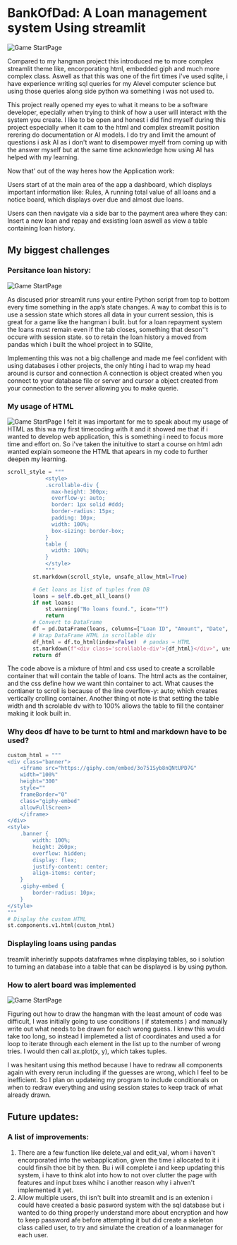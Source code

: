 # BankOfDad: A Loan management system Using streamlit

![Game StartPage](https://raw.githubusercontent.com/Omi-Sachi/Hangman-w-Streamlit/main/images/StartGame.png)

Compared to my hangman project this introduced me to more complex streamlit theme like, encorporating html, embedded giph and much more complex class.
Aswell as that this was one of the firt times i've used sqlite, i have experience writing sql queries for my Alevel computer science but using those queries along side python 
wa something i was not used to.

This project really opened my eyes to what it means to be a software developer, epecially when trying to think of how a user will interact with the system you create.
I like to be open and honest i did find myself during this project especially when it cam to the html and complex streamlit position rerering do documentation or AI models.
I do try and limit the amount of questions i ask AI as i don't want to disempower myelf from coming up with the answer myself but at the same time acknowledge how using AI 
has helped with my learning.

Now that' out of the way heres how the Application work:

Users start of at the main area of the app a dashboard, which displays important information like:
Rules, A running total value of all loans and a notice board, which displays over due and almost due loans.

Users can then navigate via a side bar to the payment area where they can:
Insert a new loan and repay and exsisting loan aswell as view a table containing loan history.


## My biggest challenges

### Persitance loan history:
![Game StartPage](https://raw.githubusercontent.com/Omi-Sachi/Hangman-w-Streamlit/main/images/inputbox.png)

As discused prior streamlit runs your entire Python script from top to bottom every time something in the app’s state changes. A way to combat this is to use a session state which
stores all data in your current session, this is great for a game like the hangman i bulit. but for a loan repayment system the loans must remain even if the tab closes,
something that deson''t occure with session state. so to retain the loan history a moved from pandas which i built the whoel project in to SQlite,

Implementing this was not a big challenge and made me feel confident with using databases i other projects, the only hting i had to wrap my head around is cursor and connection
A connection is  object created when you connect to your database file or server and cursor a object created from your connection to the server allowing you to make querie.


### My usage of HTML

![Game StartPage](https://raw.githubusercontent.com/Omi-Sachi/Hangman-w-Streamlit/main/images/Restartgame.png)
I felt it was important for me to speak about my usage of HTML as this wa my first timecoding with it and it showed me that if i wanted to develop web application, 
this is something i need to focus more time and effort on.
So i've taken the inituitive to start a course on html adn wanted explain someone the HTML that apears in my code to further deepen my learning.

```python
scroll_style = """
            <style>
            .scrollable-div {
              max-height: 300px;      
              overflow-y: auto;        
              border: 1px solid #ddd; 
              border-radius: 15px;
              padding: 10px;
              width: 100%;           
              box-sizing: border-box;  
            }
            table {
              width: 100%;             
            }
            </style>
            """
        st.markdown(scroll_style, unsafe_allow_html=True)

        # Get loans as list of tuples from DB
        loans = self.db.get_all_loans()
        if not loans:
            st.warning("No loans found.", icon="⁉️")
            return
        # Convert to DataFrame
        df = pd.DataFrame(loans, columns=["Loan ID", "Amount", "Date", "Repay Date", "Loan Reason"])
        # Wrap DataFrame HTML in scrollable div
        df_html = df.to_html(index=False)  # pandas → HTML
        st.markdown(f"<div class='scrollable-div'>{df_html}</div>", unsafe_allow_html=True)
        return df


```
The code above is a mixture of html and css used to create a scrollable container that will contain the table of loans.
The html acts as the container, and the css define how we want thin container to act. What causes the contianer to scroll is because of the line overflow-y: auto; 
which creates vertically crolling container. Another thing ot note is that setting the table width and th scrolable dv with to 100% allows the table to fill the container
making it look built in.

### Why deos df have to be turnt to html and markdown have to be used?

```python
custom_html = """
<div class="banner">
    <iframe src="https://giphy.com/embed/3o751Syb8nQNtUPD7G" 
    width="100%" 
    height="300" 
    style="" 
    frameBorder="0" 
    class="giphy-embed" 
    allowFullScreen>
    </iframe>
</div>
<style>
    .banner {
        width: 100%;
        height: 260px;
        overflow: hidden;
        display: flex;
        justify-content: center;
        align-items: center;
    }
    .giphy-embed {
        border-radius: 10px;
    }
</style>
"""
# Display the custom HTML
st.components.v1.html(custom_html)
```

### Displayling loans using pandas

treamlit inherintly suppots dataframes whne displaying tables, so i solution to turning an database into a table that can be displayed is by using python.

### How to alert board was implemented
![Game StartPage](https://raw.githubusercontent.com/Omi-Sachi/Hangman-w-Streamlit/main/images/Matplotlib_grid.png)

Figuring out how to draw the hangman with the least amount of code was difficult, I was initially going to use conditions ( if statements ) and manually write out
what needs to be drawn for each wrong guess. I knew this would take too long, so instead I implemeted a list of coordinates and used a for loop to iterate through each element in the list up to 
the number of wrong tries. I would then call ax.plot(x, y), which takes tuples.

I was hesitant using this method because I have to redraw all components again with every rerun including if the guesses are wrong, which I feel to be inefficient.
So I plan on updateing my program to include conditionals on when to redraw everything and using session states to keep track of what already drawn.


## Future updates:
### A list of improvements:
1. There are a few function like delete_val and edit_val, whom i haven't encorporated into the webapplication, given the time i allocated to it i could finsih thoe bit by then.
Bu i will complete i and keep updating this system, i have to think alot into how to not over clutter the page with features and input bxes whihc i another reason why i ahven't
implemented it yet.
2. Allow multiple users, thi isn't built into streamlit and is an extenion i could have created a basic pasword system with the sql database but i wanted to do thing properly
understand more about encryption and how to keep password afe before attempting it but  did create a skeleton class called user, to try and simulate the creation of a loanmanager
for each user.

